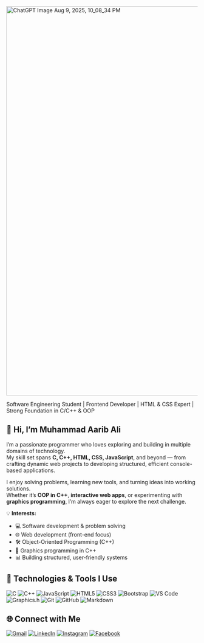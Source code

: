 <img width="1536" height="1024" alt="ChatGPT Image Aug 9, 2025, 10_08_34 PM" src="https://github.com/user-attachments/assets/dc919fd3-da2a-4f55-8cbd-aa553d08a8f2" />



Software Engineering Student | Frontend Developer | HTML & CSS Expert | Strong Foundation in C/C++ & OOP

## 👋 Hi, I’m Muhammad Aarib Ali  

I’m a passionate programmer who loves exploring and building in multiple domains of technology.  
My skill set spans **C, C++, HTML, CSS, JavaScript**, and beyond — from crafting dynamic web projects to developing structured, efficient console-based applications.  

I enjoy solving problems, learning new tools, and turning ideas into working solutions.  
Whether it’s **OOP in C++**, **interactive web apps**, or experimenting with **graphics programming**, I’m always eager to explore the next challenge.  

💡 **Interests:**  
- 💻 Software development & problem solving  
- 🌐 Web development (front-end focus)  
- 🛠 Object-Oriented Programming (C++)  
- 🎨 Graphics programming in C++  
- 📊 Building structured, user-friendly systems

## 🚀 Technologies & Tools I Use

![C](https://img.shields.io/badge/C-00599C?style=for-the-badge&logo=c&logoColor=white)
![C++](https://img.shields.io/badge/C++-00599C?style=for-the-badge&logo=cplusplus&logoColor=white)
![JavaScript](https://img.shields.io/badge/JavaScript-F7DF1E?style=for-the-badge&logo=javascript&logoColor=black)
![HTML5](https://img.shields.io/badge/HTML5-E34F26?style=for-the-badge&logo=html5&logoColor=white)
![CSS3](https://img.shields.io/badge/CSS3-1572B6?style=for-the-badge&logo=css3&logoColor=white)
![Bootstrap](https://img.shields.io/badge/Bootstrap-7952B3?style=for-the-badge&logo=bootstrap&logoColor=white)
![VS Code](https://img.shields.io/badge/VS%20Code-0078D4?style=for-the-badge&logo=visualstudiocode&logoColor=white)
![Graphics.h](https://img.shields.io/badge/Graphics.h-000000?style=for-the-badge&logo=code&logoColor=white)
![Git](https://img.shields.io/badge/Git-F05032?style=for-the-badge&logo=git&logoColor=white)
![GitHub](https://img.shields.io/badge/GitHub-181717?style=for-the-badge&logo=github&logoColor=white)
![Markdown](https://img.shields.io/badge/Markdown-000000?style=for-the-badge&logo=markdown&logoColor=white)


## 🌐 Connect with Me

[![Gmail](https://img.shields.io/badge/Gmail-D14836?style=for-the-badge&logo=gmail&logoColor=white)](mailto:muhammadaarib7452@gmail.com)
[![LinkedIn](https://img.shields.io/badge/LinkedIn-0A66C2?style=for-the-badge&logo=linkedin&logoColor=white)](https://www.linkedin.com/in/muhammad-aarib-ali-065567322)
[![Instagram](https://img.shields.io/badge/Instagram-E4405F?style=for-the-badge&logo=instagram&logoColor=white)](https://instagram.com/aaribalii)
[![Facebook](https://img.shields.io/badge/Facebook-1877F2?style=for-the-badge&logo=facebook&logoColor=white)](https://facebook.com/AaribAliRajput)



